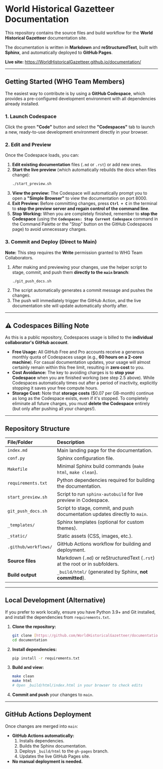 # World Historical Gazetteer Documentation

This repository contains the source files and build workflow for the **World Historical Gazetteer** documentation site.

The documentation is written in **Markdown** and **reStructuredText**, built with **Sphinx**, and automatically deployed to **GitHub Pages**.

**Live site:** <https://WorldHistoricalGazetteer.github.io/documentation/>

---

## Getting Started (WHG Team Members)

The easiest way to contribute is by using a **GitHub Codespace**, which provides a pre-configured development environment with all dependencies already installed.

### 1. Launch Codespace

Click the green **"Code"** button and select the **"Codespaces"** tab to launch a new, ready-to-use development environment directly in your browser.

### 2. Edit and Preview

Once the Codespace loads, you can:

1.  **Edit existing documentation** files (`.md` or `.rst`) or add new ones.
2.  **Start the live preview** (which automatically rebuilds the docs when files change):
    ```bash
    ./start_preview.sh
    ```
3.  **View the preview:** The Codespace will automatically prompt you to open a **"Simple Browser"** to view the documentation on port 8000.
4.  **Exit Preview:** Before committing changes, press **`Ctrl + C`** in the terminal to **stop the preview server and regain control of the command line**.
5.  **Stop Working:** When you are completely finished, remember to **stop the Codespace** (using the **`Codespaces: Stop Current Codespace`** command in the Command Palette or the "Stop" button on the GitHub Codespaces page) to avoid unnecessary charges.

### 3. Commit and Deploy (Direct to Main)

**Note:** This step requires the **Write** permission granted to WHG Team Collaborators.

1.  After making and previewing your changes, use the helper script to stage, commit, and push them **directly to the `main` branch**:
    ```bash
    ./git_push_docs.sh
    ```
2.  The script automatically generates a commit message and pushes the changes.
3.  The push will immediately trigger the GitHub Action, and the live documentation site will update automatically shortly after.

---

## ⚠️ Codespaces Billing Note

As this is a public repository, Codespaces usage is billed to the **individual collaborator's GitHub account**.

* **Free Usage:** All GitHub Free and Pro accounts receive a generous monthly quota of Codespaces usage (e.g., **60 hours on a 2-core machine**). For casual documentation updates, your usage will almost certainly remain within this free limit, resulting in **zero cost** to you.
* **Cost Avoidance:** The key to avoiding charges is to **stop your Codespace** when you are finished working (see step 2.5 above). While Codespaces automatically times out after a period of inactivity, explicitly stopping it saves your free compute hours.
* **Storage Cost:** Note that **storage costs** ($\$0.07$ per GB-month) continue as long as the Codespace exists, even if it's stopped. To completely eliminate all future charges, you must **delete the Codespace** entirely (but only after pushing all your changes!).

---

## Repository Structure

| File/Folder | Description |
| :--- | :--- |
| `index.md` | Main landing page for the documentation. |
| `conf.py` | Sphinx configuration file. |
| `Makefile` | Minimal Sphinx build commands (`make html`, `make clean`). |
| `requirements.txt` | Python dependencies required for building the documentation. |
| `start_preview.sh` | Script to run `sphinx-autobuild` for live preview in Codespace. |
| `git_push_docs.sh` | Script to stage, commit, and push documentation updates directly to `main`. |
| `_templates/` | Sphinx templates (optional for custom themes). |
| `_static/` | Static assets (CSS, images, etc.). |
| `.github/workflows/` | GitHub Actions workflow for building and deployment. |
| **Source files** | Markdown (`.md`) or reStructuredText (`.rst`) at the root or in subfolders. |
| **Build output** | `_build/html/` (generated by Sphinx, **not committed**). |

---

## Local Development (Alternative)

If you prefer to work locally, ensure you have Python 3.9+ and Git installed, and install the dependencies from `requirements.txt`.

1.  **Clone the repository:**
    ```bash
    git clone [https://github.com/WorldHistoricalGazetteer/documentation.git](https://github.com/WorldHistoricalGazetteer/documentation.git)
    cd documentation
    ```
2.  **Install dependencies:**
    ```bash
    pip install -r requirements.txt
    ```
3.  **Build and view:**
    ```bash
    make clean
    make html
    # Open _build/html/index.html in your browser to check edits
    ```
4.  **Commit and push** your changes to `main`.

---

## GitHub Actions Deployment

Once changes are merged into `main`:

* **GitHub Actions automatically:**
    1.  Installs dependencies.
    2.  Builds the Sphinx documentation.
    3.  Deploys `_build/html` to the `gh-pages` branch.
    4.  Updates the live GitHub Pages site.
* **No manual deployment is needed.**